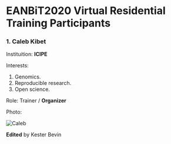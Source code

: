 # EANBiT2020 Virtual Residential Training Participants

### 1. Caleb Kibet
Instituition: **ICIPE**

Interests: 
1. Genomics.
1. Reproducible research.
1. Open science.

Role: Trainer / **Organizer**

Photo: 

![Caleb](https://avatars2.githubusercontent.com/u/3762127?s=460&u=6207a79932618c06f74b5f21378b27fecc770eb1&v=4)

**Edited** by Kester Bevin
